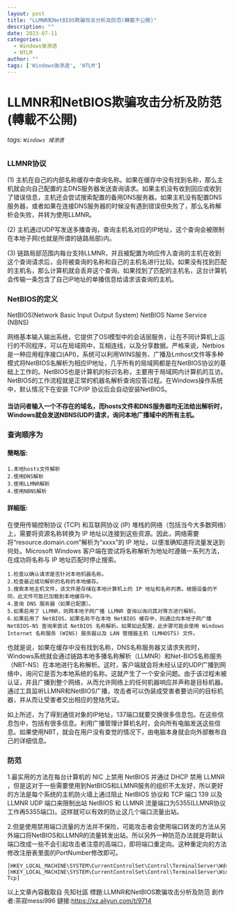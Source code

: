```yaml
---
layout: post
title: "LLMNR和NetBIOS欺骗攻击分析及防范(轉載不公開)"
description: ""
date: 2023-07-11
categories:
  - Windows後滲透
  - NTLM
author: ""
tags: ['Windows後滲透', 'NTLM']
---
```




# LLMNR和NetBIOS欺骗攻击分析及防范(轉載不公開)
###### tags: `Windows 域滲透`





### LLMNR协议

(1) 主机在自己的内部名称缓存中查询名称。如果在缓存中没有找到名称，那么主机就会向自己配置的主DNS服务器发送查询请求。如果主机没有收到回应或收到了错误信息，主机还会尝试搜索配置的备用DNS服务器。如果主机没有配置DNS服务器，或者如果在连接DNS服务器的时候没有遇到错误但失败了，那么名称解析会失败，并转为使用LLMNR。


(2) 主机通过UDP写发送多播查询，查询主机名对应的IP地址，这个查询会被限制在本地子网(也就是所谓的链路局部)内。



(3) 链路局部范围内每台支持LLMNR，并且被配置为响应传入查询的主机在收到这个查询请求后，会将被查询的名称和自己的主机名进行比较。如果没有找到匹配的主机名，那么计算机就会丢弃这个查询。如果找到了匹配的主机名，这台计算机会传输一条包含了自己IP地址的单播信息给请求该查询的主机。


### NetBIOS的定义
NetBIOS(Network Basic Input Output System)
NetBIOS Name Service (NBNS)

网络基本输入输出系统，它提供了OSI模型中的会话层服务，让在不同计算机上运行的不同程序，可以在局域网中，互相连线，以及分享数据。严格来说，Netbios是一种应用程序接口(API)，系统可以利用WINS服务、广播及Lmhost文件等多种模式将NetBIOS名解析为相应IP地址，几乎所有的局域网都是在NetBIOS协议的基础上工作的。NetBIOS也是计算机的标识名称，主要用于局域网内计算机的互访。NetBIOS的工作流程就是正常的机器名解析查询应答过程。在Windows操作系统中，默认情况下在安装 TCP/IP 协议后会自动安装NetBIOS。



#### 当访问者输入一个不存在的域名，而hosts文件和DNS服务器均无法给出解析时，Windows就会发送NBNS(UDP)请求，询问本地广播域中的所有主机。


### 查询顺序为

#### 簡略版:
```
1.本地hosts文件解析
2.使用DNS解析
3.使用LLMNR解析
4.使用NBNS解析
```

#### 詳細版:

在使用传输控制协议 (TCP) 和互联网协议 (IP) 堆栈的网络（包括当今大多数网络）上，需要将资源名称转换为 IP 地址以连接到这些资源。因此，网络需要将“resource.domain.com”解析为“xxxx”的 IP 地址，以便准确知道将流量发送到何处。Microsoft Windows 客户端在尝试将名称解析为地址时遵循一系列方法，在成功将名称与 IP 地址匹配时停止搜索。

```
1.检查以确认请求是否针对本地机器名称。
2.检查最近成功解析的名称的本地缓存。
3.搜索本地主机文件，该文件是存储在本地计算机上的 IP 地址和名称列表。根据设备的不同，此文件可能已加载到本地缓存中。
4.查询 DNS 服务器（如果已配置）。
5.如果启用了 LLMNR，则跨本地子网广播 LLMNR 查询以询问其对等方进行解析。
6.如果启用了 NetBIOS，如果名称不在本地 NetBIOS 缓存中，则通过向本地子网广播 NetBIOS-NS 查询来尝试 NetBIOS 名称解析。如果如此配置，此步骤可能会使用 Windows Internet 名称服务 (WINS) 服务器以及 LAN 管理器主机 (LMHOSTS) 文件。
```




也就是说，如果在缓存中没有找到名称，DNS名称服务器又请求失败时，Windows系统就会通过链路本地多播名称解析（LLMNR）和Net-BIOS名称服务（NBT-NS）在本地进行名称解析。这时，客户端就会将未经认证的UDP广播到网络中，询问它是否为本地系统的名称。这就产生了一个安全问题。由于该过程未被认证，并且广播到整个网络，从而允许网络上的任何机器响应并声称是目标机器。通过工具监听LLMNR和NetBIOS广播，攻击者可以伪装成受害者要访问的目标机器，并从而让受害者交出相应的登陆凭证。


 
如上所述，为了得到通信对象的IP地址，137端口就要交换很多信息包。在这些信息包中，包括有很多信息。利用广播管理计算机名时，会向所有电脑发送这些信息。如果使用NBT，就会在用户没有查觉的情况下，由电脑本身就会向外部散布自己的详细信息。

### 防范
1.最实用的方法在每台计算机的 NIC 上禁用 NetBIOS 并通过 DHCP 禁用 LLMNR ，但是这对于一些需要使用到NetBIOS和LLMNR服务的组织不太友好，所以更好的方法是每个系统的主机防火墙上通过阻止 NetBIOS 协议和 TCP 端口 139 以及 LLMNR UDP 端口来限制出站 NetBIOS 和 LLMNR 流量端口为5355(LLMNR协议工作再5355端口)。这样就可以有效的防止这几个端口流量出站。

2.但是使用禁用端口流量的方法并不保险，可能攻击者会使用端口转发的方法从另外端口将NetBIOS和LLMNR的流量转发出站。所以另外一种防范办法就是将默认端口改成一些不会引起攻击者注意的高端口，即将端口重定向。这种重定向的方法修改注册表里面的PortNumber修改即可。

```
[HKEY_LOCAL_MACHINE\SYSTEM\CurrentControlSet\Control\TerminalServer\Wds\rdpwd\Tds\tcp]
[HKEY_LOCAL_MACHINE\SYSTEM\CurrentControlSet\Control\TerminalServer\WinStations\RDP-Tcp]
```




以上文章內容截取自 先知社區 
標題:LLMNR和NetBIOS欺骗攻击分析及防范
創作者:茶寂messi996
鏈接:https://xz.aliyun.com/t/9714
